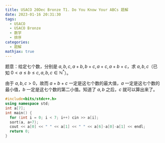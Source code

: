 ```yaml
---
title: USACO 20Dec Bronze T1. Do You Know Your ABCs 题解
date: 2023-01-16 20:31:30
tags:
  - USACO
  - USACO Bronze
  - 数学
  - 排序
categories:
  - 题解
mathjax: true
---
```


题意：给定七个数，分别是 $a, b, c, a+b, b+c, a+c, a+b+c$，求 $a, b, c$（已知 $0 < a \leq b \leq c, a, b, c \in \mathbb{N}^*$）。

由于 $a, b, c > 0$，故而 $a+b+c$ 一定是这七个数的最大值，$a$ 一定是这七个数的最小值，$b$ 一定是这七个数的第二小值。知道了 $a, b$ 之后，$c$ 就可以算出来了。

```cpp
#include<bits/stdc++.h>
using namespace std;
int a[7];
int main() {
  for (int i = 0; i < 7; i++) cin >> a[i];
  sort(a, a+7);
  cout << a[0] << " " << a[1] << " " << a[6]-a[0]-a[1] << endl;
  return 0;
}
```